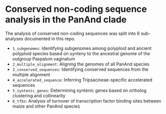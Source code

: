# Conserved non-coding sequence analysis in the PanAnd clade

The analysis of conserved non-coding sequences was split into 6 sub-analyses documented in this repo.

* `1_subgenomes`: Identifying subgenomes among polyploid and ancient polyploid species based on synteny to the ancestral genome of the outgroup Paspalum vaginatum
* `2_multiple_alignment`: Aligning the genomes of all PanAnd species
* `3_conserved_sequences`: Identifying conserved sequences from the multiple alignment
* `4_accelerated_sequence`: Inferring Tripsacineae-specific accelerated sequences 
* `5_syntenic_genes`: Determining syntenic genes based on ortholog clustering and collinearity
* `6_tfbs`: Analysis of turnover of transcription factor binding sites between maize and other PanAnd species
